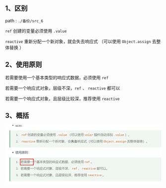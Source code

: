 ## 1、区别

path : `./备份/src_6`

`ref` 创建的变量必须使用 `.value`

`reactive` 重新分配一个新对象，就会失去响应式
（可以使用 `Object.assign` 去整体替换 ）

## 2、使用原则

若需要使用一个基本类型的响应式数据，必须使用 `ref`

若需要一个响应式对象，层级不深，`ref` 、 `reactive` 都可以

若需要一个响应式对象，且层级比较深，推荐使用 `reactive`

## 3、概括

![img_1.png](img_1.png)